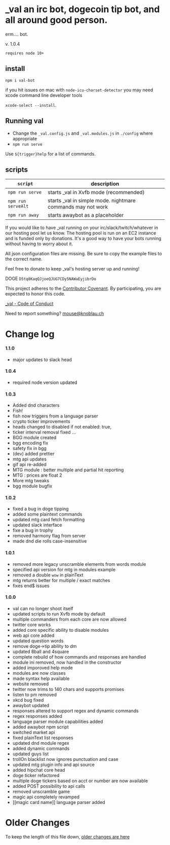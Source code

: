  # _val an irc bot, dogecoin tip bot, and all around good person.

erm.... bot.

v. 1.0.4

`requires node 10+`

## install

```
npm i val-bot
```

if you hit issues on mac with `node-icu-charset-detector` you may need xcode command line developer tools

`xcode-select --install`.

## Running val

+ Change the `_val.config.js` and `_val.modules.js` in `./config` where appropriate
+ `npm run serve`

Use `${trigger}help` for a list of commands.


## scripts


| `script` | description |
|----------|-------------|
| `npm run serve` | starts _val in Xvfb mode (recommended) |
| `npm run serveAlt` | starts _val in simple mode. nightmare commands may not work |
| `npm run away` | starts awaybot as a placeholder |



 If you would like to have _val running on your irc/slack/twitch/whatever in our hosting pool let us know.  The hosting pool is run on an EC2 instance and is funded only by donations.  It's a good way to have your bots running without having to worry about it.

All json configuration files are missing.  Be sure to copy the example files to the correct name.

 Feel free to donate to keep _val's hosting server up and running!

DOGE `D5tq8KaqQJjoeQJUG7CDy5NAWaEyjibrDo`

This project adheres to the [Contributor Covenant](http://contributor-covenant.org/). By participating, you are expected to honor this code.

 [_val - Code of Conduct](https://github.com/mousemke/_val/blob/master/CODE_OF_CONDUCT.md)

Need to report something? [mouse@knoblau.ch](mailto:mouse@knoblau.ch)


Change log
==========

#### 1.1.0

+ major updates to slack head

#### 1.0.4

+ required node version updated


#### 1.0.3

+ Added dnd characters
+ Fish!
+ fish now triggers from a language parser
+ crypto ticker improvements
+ heads changed to disabled if not enabled: true,
+ ticker interval removal fixed …
+ BGG module created
+ bgg encoding fix
+ safety fix in bgg
+ (dev) added prettier
+ mtg api updates
+ gif api re-added
+ MTG module : better multiple and partial hit reporting
+ MTG : prices are float 2
+ More mtg tweaks
+ bgg module bugfix


#### 1.0.2

+ fixed a bug in doge tipping
+ added some plaintext commands
+ updated mtg card fetch formatting
+ updated slack interface
+ fixe a bug in trophy
+ removed harmony flag from server
+ made dnd die rolls case-insensitive


#### 1.0.1

+ removed more legacy unscramble elements from words module
+ specified api version for mtg in modules example
+ removed a double `wow` in plainText
+ mtg returns better for multiple / exact matches
+ fixes end$ issues


#### 1.0.0

+ val can no longer shoot itself
+ updated scripts to run Xvfb mode by default
+ multiple commanders from each core are now allowed
+ twitter core works
+ added core specific ability to disable modules
+ web api core added
+ updated question words
+ remove doge->tip ability to dm
+ updated 8ball and 4square
+ complete rebuild of how commands and responses are handled
+ module ini removed, now handled in the constructor
+ added imporoved help mode
+ modules are now classes
+ made syntax help available
+ website removed
+ twitter now trims to 140 chars and supports promises
+ listen to pm removed
+ xkcd bug fixed
+ awaybot updated
+ responses altered to support regex and dynamic commands
+ regex responses added
+ language parser module capabilities added
+ added awaybot npm script
+ switched market api
+ fixed plainText list responses
+ updated dnd module regex
+ added dynamic commands
+ updated guys list
+ trollOn blacklist now ignores punctuation and case
+ updated mtg plugin info and api source
+ added hipchat core head
+ doge ticker refactored
+ multiple doge tickers based on acct or number are now available
+ added POST possibility to api calls
+ removed unscramble game
+ magic api completely revamped
+ [[magic card name]] language parser added



Older Changes
=============

To keep the length of this file down, [older changes are here](./older_changes.md)

